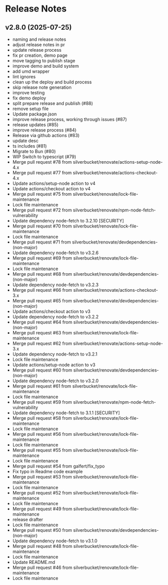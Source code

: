 # Release Notes

## v2.8.0 (2025-07-25)

- naming and release notes
- adjust release notes in pr
- update release process
- fix pr creation, demo page
- move tagging to publish stage
- improve demo and build system
- add umd wrapper
- lint ignores
- clean up the deploy and build process
- skip release note generation
- improve testing
- fix demo deploy
- split prepare release and publish (#88)
- remove setup file
- Update package.json
- improve release process, working through issues (#87)
- release updates (#85)
- improve release process (#84)
- Release via github actions (#83)
- update desc
- ts includes (#81)
- Migrate to Bun (#80)
- WIP Switch to typescript (#79)
- Merge pull request #78 from silverbucket/renovate/actions-setup-node-4.x
- Merge pull request #77 from silverbucket/renovate/actions-checkout-4.x
- Update actions/setup-node action to v4
- Update actions/checkout action to v4
- Merge pull request #75 from silverbucket/renovate/lock-file-maintenance
- Lock file maintenance
- Merge pull request #72 from silverbucket/renovate/npm-node-fetch-vulnerability
- Update dependency node-fetch to 3.2.10 [SECURITY]
- Merge pull request #70 from silverbucket/renovate/lock-file-maintenance
- Lock file maintenance
- Merge pull request #71 from silverbucket/renovate/devdependencies-(non-major)
- Update dependency node-fetch to v3.2.6
- Merge pull request #69 from silverbucket/renovate/lock-file-maintenance
- Lock file maintenance
- Merge pull request #68 from silverbucket/renovate/devdependencies-(non-major)
- Update dependency node-fetch to v3.2.3
- Merge pull request #66 from silverbucket/renovate/actions-checkout-3.x
- Merge pull request #65 from silverbucket/renovate/devdependencies-(non-major)
- Update actions/checkout action to v3
- Update dependency node-fetch to v3.2.2
- Merge pull request #64 from silverbucket/renovate/devdependencies-(non-major)
- Merge pull request #63 from silverbucket/renovate/lock-file-maintenance
- Merge pull request #62 from silverbucket/renovate/actions-setup-node-3.x
- Update dependency node-fetch to v3.2.1
- Lock file maintenance
- Update actions/setup-node action to v3
- Merge pull request #60 from silverbucket/renovate/devdependencies-(non-major)
- Update dependency node-fetch to v3.2.0
- Merge pull request #61 from silverbucket/renovate/lock-file-maintenance
- Lock file maintenance
- Merge pull request #59 from silverbucket/renovate/npm-node-fetch-vulnerability
- Update dependency node-fetch to 3.1.1 [SECURITY]
- Merge pull request #58 from silverbucket/renovate/lock-file-maintenance
- Lock file maintenance
- Merge pull request #56 from silverbucket/renovate/lock-file-maintenance
- Lock file maintenance
- Merge pull request #55 from silverbucket/renovate/lock-file-maintenance
- Lock file maintenance
- Merge pull request #54 from galfert/fix_typo
- Fix typo in Readme code example
- Merge pull request #53 from silverbucket/renovate/lock-file-maintenance
- Lock file maintenance
- Merge pull request #52 from silverbucket/renovate/lock-file-maintenance
- Lock file maintenance
- Merge pull request #49 from silverbucket/renovate/lock-file-maintenance
- release drafter
- Lock file maintenance
- Merge pull request #50 from silverbucket/renovate/devdependencies-(non-major)
- Update dependency node-fetch to v3.1.0
- Merge pull request #48 from silverbucket/renovate/lock-file-maintenance
- Lock file maintenance
- Update README.md
- Merge pull request #46 from silverbucket/renovate/lock-file-maintenance
- Lock file maintenance

